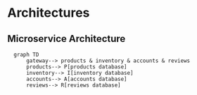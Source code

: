 # Architectures
## Microservice Architecture

```mermaid
  graph TD
      gateway--> products & inventory & accounts & reviews
      products--> P[products database]
      inventory--> I[inventory database]
      accounts--> A[accounts database]
      reviews--> R[reviews database]
  
```
